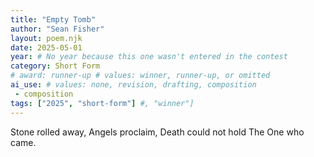 ```yaml
---
title: "Empty Tomb"
author: "Sean Fisher"
layout: poem.njk
date: 2025-05-01
year: # No year because this one wasn't entered in the contest
category: Short Form
# award: runner-up # values: winner, runner-up, or omitted
ai_use: # values: none, revision, drafting, composition
 - composition
tags: ["2025", "short-form"] #, "winner"]
---
```

Stone rolled away,
Angels proclaim,
Death could not hold
The One who came.